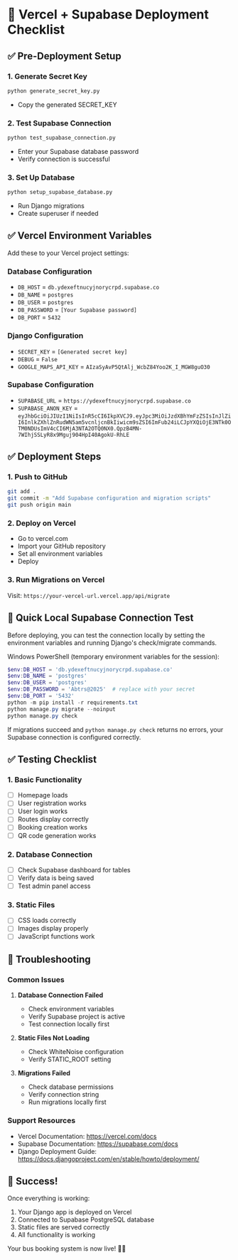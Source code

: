 # 🚀 Vercel + Supabase Deployment Checklist

## ✅ Pre-Deployment Setup

### 1. Generate Secret Key
```bash
python generate_secret_key.py
```
- Copy the generated SECRET_KEY

### 2. Test Supabase Connection
```bash
python test_supabase_connection.py
```
- Enter your Supabase database password
- Verify connection is successful

### 3. Set Up Database
```bash
python setup_supabase_database.py
```
- Run Django migrations
- Create superuser if needed

## ✅ Vercel Environment Variables

Add these to your Vercel project settings:

### Database Configuration
- `DB_HOST` = `db.ydexeftnucyjnorycrpd.supabase.co`
- `DB_NAME` = `postgres`
- `DB_USER` = `postgres`
- `DB_PASSWORD` = `[Your Supabase password]`
- `DB_PORT` = `5432`

### Django Configuration
- `SECRET_KEY` = `[Generated secret key]`
- `DEBUG` = `False`
- `GOOGLE_MAPS_API_KEY` = `AIzaSyAvP5QtAlj_WcbZ84Yoo2K_I_MGW8guO30`

### Supabase Configuration
- `SUPABASE_URL` = `https://ydexeftnucyjnorycrpd.supabase.co`
- `SUPABASE_ANON_KEY` = `eyJhbGciOiJIUzI1NiIsInR5cCI6IkpXVCJ9.eyJpc3MiOiJzdXBhYmFzZSIsInJlZiI6InlkZXhlZnRudWN5am5vcnljcnBkIiwicm9sZSI6ImFub24iLCJpYXQiOjE3NTk0OTM0NDUsImV4cCI6MjA3NTA2OTQ0NX0.QpzB4MN-7WIhjSSLyR8x9Mguj904HpI40AgokU-RhLE`

## ✅ Deployment Steps

### 1. Push to GitHub
```bash
git add .
git commit -m "Add Supabase configuration and migration scripts"
git push origin main
```

### 2. Deploy on Vercel
- Go to vercel.com
- Import your GitHub repository
- Set all environment variables
- Deploy

### 3. Run Migrations on Vercel
Visit: `https://your-vercel-url.vercel.app/api/migrate`

## 🔎 Quick Local Supabase Connection Test
Before deploying, you can test the connection locally by setting the environment variables and running Django's check/migrate commands.

Windows PowerShell (temporary environment variables for the session):
```powershell
$env:DB_HOST = 'db.ydexeftnucyjnorycrpd.supabase.co'
$env:DB_NAME = 'postgres'
$env:DB_USER = 'postgres'
$env:DB_PASSWORD = 'Abtrs@2025'  # replace with your secret
$env:DB_PORT = '5432'
python -m pip install -r requirements.txt
python manage.py migrate --noinput
python manage.py check
```

If migrations succeed and `python manage.py check` returns no errors, your Supabase connection is configured correctly.

## ✅ Testing Checklist

### 1. Basic Functionality
- [ ] Homepage loads
- [ ] User registration works
- [ ] User login works
- [ ] Routes display correctly
- [ ] Booking creation works
- [ ] QR code generation works

### 2. Database Connection
- [ ] Check Supabase dashboard for tables
- [ ] Verify data is being saved
- [ ] Test admin panel access

### 3. Static Files
- [ ] CSS loads correctly
- [ ] Images display properly
- [ ] JavaScript functions work

## 🔧 Troubleshooting

### Common Issues

1. **Database Connection Failed**
   - Check environment variables
   - Verify Supabase project is active
   - Test connection locally first

2. **Static Files Not Loading**
   - Check WhiteNoise configuration
   - Verify STATIC_ROOT setting

3. **Migrations Failed**
   - Check database permissions
   - Verify connection string
   - Run migrations locally first

### Support Resources
- Vercel Documentation: https://vercel.com/docs
- Supabase Documentation: https://supabase.com/docs
- Django Deployment Guide: https://docs.djangoproject.com/en/stable/howto/deployment/

## 🎉 Success!

Once everything is working:
1. Your Django app is deployed on Vercel
2. Connected to Supabase PostgreSQL database
3. Static files are served correctly
4. All functionality is working

Your bus booking system is now live! 🚌✨
